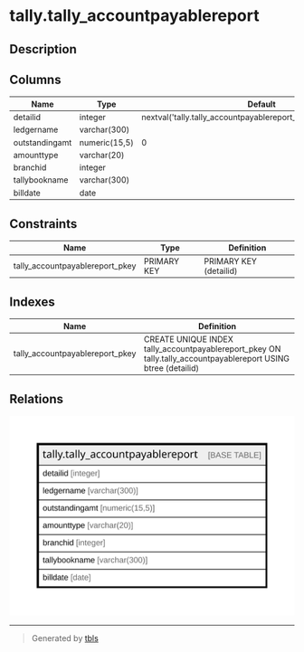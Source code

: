 # tally.tally_accountpayablereport

## Description

## Columns

| Name | Type | Default | Nullable | Children | Parents | Comment |
| ---- | ---- | ------- | -------- | -------- | ------- | ------- |
| detailid | integer | nextval('tally.tally_accountpayablereport_detailid_seq'::regclass) | false |  |  |  |
| ledgername | varchar(300) |  | true |  |  |  |
| outstandingamt | numeric(15,5) | 0 | true |  |  |  |
| amounttype | varchar(20) |  | true |  |  |  |
| branchid | integer |  | true |  |  |  |
| tallybookname | varchar(300) |  | true |  |  |  |
| billdate | date |  | true |  |  |  |

## Constraints

| Name | Type | Definition |
| ---- | ---- | ---------- |
| tally_accountpayablereport_pkey | PRIMARY KEY | PRIMARY KEY (detailid) |

## Indexes

| Name | Definition |
| ---- | ---------- |
| tally_accountpayablereport_pkey | CREATE UNIQUE INDEX tally_accountpayablereport_pkey ON tally.tally_accountpayablereport USING btree (detailid) |

## Relations

![er](tally.tally_accountpayablereport.svg)

---

> Generated by [tbls](https://github.com/k1LoW/tbls)
